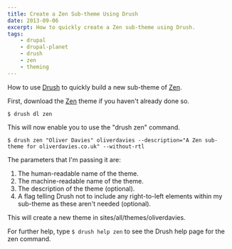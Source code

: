 ```yaml
---
title: Create a Zen Sub-theme Using Drush
date: 2013-09-06
excerpt: How to quickly create a Zen sub-theme using Drush.
tags:
    - drupal
    - drupal-planet
    - drush
    - zen
    - theming
---
```


How to use [Drush](https://drupal.org/project/drush) to quickly build a new
sub-theme of [Zen](https://drupal.org/project/zen).

First, download the [Zen](https://drupal.org/project/zen 'The Zen theme') theme
if you haven't already done so.

```language-bash
$ drush dl zen
```

This will now enable you to use the "drush zen" command.

```language-bash
$ drush zen "Oliver Davies" oliverdavies --description="A Zen sub-theme for oliverdavies.co.uk" --without-rtl
```

The parameters that I'm passing it are:

1. The human-readable name of the theme.
2. The machine-readable name of the theme.
3. The description of the theme (optional).
4. A flag telling Drush not to include any right-to-left elements within my
   sub-theme as these aren't needed (optional).

This will create a new theme in sites/all/themes/oliverdavies.

For further help, type `$ drush help zen` to see the Drush help page for the zen
command.

